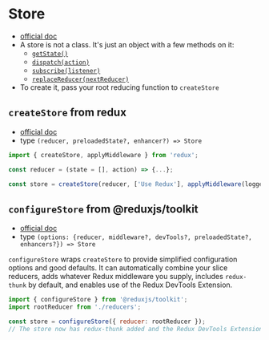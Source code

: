 # Store

- [official doc](https://redux.js.org/api/store#store)
- A store is not a class. It's just an object with a few methods on it:
  - [`getState()`](https://redux.js.org/api/store#getstate)
  - [`dispatch(action)`](https://redux.js.org/api/store#dispatchaction)
  - [`subscribe(listener)`](https://redux.js.org/api/store#subscribelistener)
  - [`replaceReducer(nextReducer)`](https://redux.js.org/api/store#replacereducernextreducer)
- To create it, pass your root reducing function to `createStore`

## `createStore` from redux

- [official doc](https://redux.js.org/api/createstore)
- type `(reducer, preloadedState?, enhancer?) => Store`

```js
import { createStore, applyMiddleware } from 'redux';

const reducer = (state = [], action) => {...};

const store = createStore(reducer, ['Use Redux'], applyMiddleware(logger));
```

## `configureStore` from @reduxjs/toolkit

- [official doc](https://redux-toolkit.js.org/api/configureStore)
- type
  `(options: {reducer, middleware?, devTools?, preloadedState?, enhancers?}) => Store`

`configureStore` wraps `createStore` to provide simplified configuration options
and good defaults. It can automatically combine your slice reducers, adds
whatever Redux middleware you supply, includes `redux-thunk` by default, and
enables use of the Redux DevTools Extension.

```js
import { configureStore } from '@reduxjs/toolkit';
import rootReducer from './reducers';

const store = configureStore({ reducer: rootReducer });
// The store now has redux-thunk added and the Redux DevTools Extension is turned on
```
